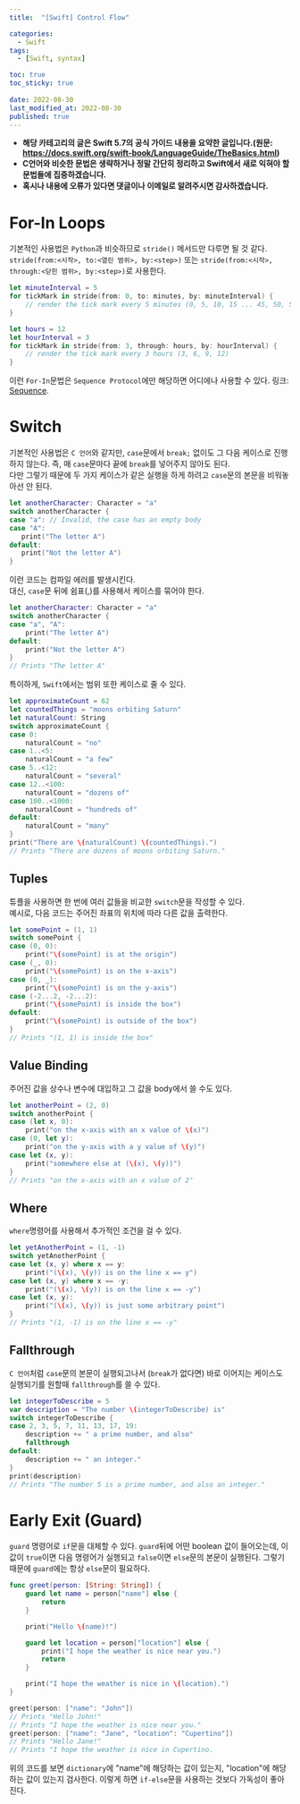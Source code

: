```yaml
---
title:  "[Swift] Control Flow"

categories:
  - Swift
tags:
  - [Swift, syntax]

toc: true
toc_sticky: true
 
date: 2022-08-30
last_modified_at: 2022-08-30
published: true
---
```


- **해당 카테고리의 글은 Swift 5.7의 공식 가이드 내용을 요약한 글입니다.(원문: <https://docs.swift.org/swift-book/LanguageGuide/TheBasics.html>)**  
- **C언어와 비슷한 문법은 생략하거나 정말 간단히 정리하고 Swift에서 새로 익혀야 할 문법들에 집중하겠습니다.**  
- **혹시나 내용에 오류가 있다면 댓글이나 이메일로 알려주시면 감사하겠습니다.**  

# For-In Loops
기본적인 사용법은 `Python`과 비슷하므로 `stride()` 메서드만 다루면 될 것 같다.  
`stride(from:<시작>, to:<열린 범위>, by:<step>)` 또는 `stride(from:<시작>, through:<닫힌 범위>, by:<step>)`로 사용한다.  
```swift
let minuteInterval = 5
for tickMark in stride(from: 0, to: minutes, by: minuteInterval) {
    // render the tick mark every 5 minutes (0, 5, 10, 15 ... 45, 50, 55)
}
```
```swift
let hours = 12
let hourInterval = 3
for tickMark in stride(from: 3, through: hours, by: hourInterval) {
    // render the tick mark every 3 hours (3, 6, 9, 12)
}
```
이런 `For-In`문법은 `Sequence Protocol`에만 해당하면 어디에나 사용할 수 있다. 링크: [Sequence](https://developer.apple.com/documentation/swift/sequence).
 
 # Switch
 기본적인 사용법은 `C 언어`와 같지만, `case`문에서 `break;` 없이도 그 다음 케이스로 진행하지 않는다. 즉, 매 `case`문마다 끝에 `break`를 넣어주지 않아도 된다.  
 다만 그렇기 때문에 두 가지 케이스가 같은 실행을 하게 하려고 `case`문의 본문을 비워놓아선 안 된다.  
 ```swift
 let anotherCharacter: Character = "a"
switch anotherCharacter {
case "a": // Invalid, the case has an empty body
case "A":
    print("The letter A")
default:
    print("Not the letter A")
}
```
이런 코드는 컴파일 에러를 발생시킨다.  
대신, `case`문 뒤에 쉼표(,)를 사용해서 케이스를 묶어야 한다.  
```swift
let anotherCharacter: Character = "a"
switch anotherCharacter {
case "a", "A":
    print("The letter A")
default:
    print("Not the letter A")
}
// Prints "The letter A"
```
특이하게, `Swift`에서는 범위 또한 케이스로 줄 수 있다.  
```swift
let approximateCount = 62
let countedThings = "moons orbiting Saturn"
let naturalCount: String
switch approximateCount {
case 0:
    naturalCount = "no"
case 1..<5:
    naturalCount = "a few"
case 5..<12:
    naturalCount = "several"
case 12..<100:
    naturalCount = "dozens of"
case 100..<1000:
    naturalCount = "hundreds of"
default:
    naturalCount = "many"
}
print("There are \(naturalCount) \(countedThings).")
// Prints "There are dozens of moons orbiting Saturn."
```
## Tuples
튜플을 사용하면 한 번에 여러 값들을 비교한 `switch`문을 작성할 수 있다.  
예시로, 다음 코드는 주어진 좌표의 위치에 따라 다른 값을 출력한다.   
```swift
let somePoint = (1, 1)
switch somePoint {
case (0, 0):
    print("\(somePoint) is at the origin")
case (_, 0):
    print("\(somePoint) is on the x-axis")
case (0, _):
    print("\(somePoint) is on the y-axis")
case (-2...2, -2...2):
    print("\(somePoint) is inside the box")
default:
    print("\(somePoint) is outside of the box")
}
// Prints "(1, 1) is inside the box"
```

## Value Binding
주어진 값을 상수나 변수에 대입하고 그 값을 body에서 쓸 수도 있다. 
```swift
let anotherPoint = (2, 0)
switch anotherPoint {
case (let x, 0):
    print("on the x-axis with an x value of \(x)")
case (0, let y):
    print("on the y-axis with a y value of \(y)")
case let (x, y):
    print("somewhere else at (\(x), \(y))")
}
// Prints "on the x-axis with an x value of 2"
```
## Where
`where`명령어를 사용해서 추가적인 조건을 걸 수 있다.  
```swift
let yetAnotherPoint = (1, -1)
switch yetAnotherPoint {
case let (x, y) where x == y:
    print("(\(x), \(y)) is on the line x == y")
case let (x, y) where x == -y:
    print("(\(x), \(y)) is on the line x == -y")
case let (x, y):
    print("(\(x), \(y)) is just some arbitrary point")
}
// Prints "(1, -1) is on the line x == -y"
```
## Fallthrough
`C 언어`처럼 `case`문의 본문이 실행되고나서 (`break`가 없다면) 바로 이어지는 케이스도 실행되기를 원할때 `fallthrough`를 쓸 수 있다. 
```swift
let integerToDescribe = 5
var description = "The number \(integerToDescribe) is"
switch integerToDescribe {
case 2, 3, 5, 7, 11, 13, 17, 19:
    description += " a prime number, and also"
    fallthrough
default:
    description += " an integer."
}
print(description)
// Prints "The number 5 is a prime number, and also an integer."
```
# Early Exit (Guard)
`guard` 명령어로 `if`문을 대체할 수 있다. `guard`뒤에 어떤 boolean 값이 들어오는데, 이 값이 `true`이면 다음 명령어가 실행되고 `false`이면 `else`문의 본문이 실행된다. 그렇기때문에 `guard`에는 항상 `else`문이 필요하다. 
```swift
func greet(person: [String: String]) {
    guard let name = person["name"] else {
        return
    }

    print("Hello \(name)!")

    guard let location = person["location"] else {
        print("I hope the weather is nice near you.")
        return
    }

    print("I hope the weather is nice in \(location).")
}

greet(person: ["name": "John"])
// Prints "Hello John!"
// Prints "I hope the weather is nice near you."
greet(person: ["name": "Jane", "location": "Cupertino"])
// Prints "Hello Jane!"
// Prints "I hope the weather is nice in Cupertino.
```
위의 코드를 보면 `dictionary`에 "name"에 해당하는 값이 있는지, "location"에 해당하는 값이 있는지 검사한다. 이렇게 하면 `if-else`문을 사용하는 것보다 가독성이 좋아진다. 